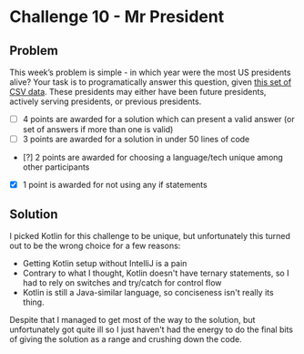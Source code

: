 # Challenge 10 - Mr President

## Problem
This week’s problem is simple - in which year were the most US presidents alive? Your task is to programatically answer this question, given [this set of CSV data](https://pastebin.com/UdKNjTmz). These presidents may either have been future presidents, actively serving presidents, or previous presidents.

* [ ] 4 points are awarded for a solution which can present a valid answer (or set of answers if more than one is valid)
* [ ] 3 points are awarded for a solution in under 50 lines of code
* [?] 2 points are awarded for choosing a language/tech unique among other participants
* [x] 1 point is awarded for not using any if statements

## Solution
I picked Kotlin for this challenge to be unique, but unfortunately this turned out to be the wrong choice for a few reasons:
* Getting Kotlin setup without IntelliJ is a pain
* Contrary to what I thought, Kotlin doesn't have ternary statements, so I had to rely on switches and try/catch for control flow
* Kotlin is still a Java-similar language, so conciseness isn't really its thing.

Despite that I managed to get most of the way to the solution, but unfortunately got quite ill so I just haven't had the energy to do the final bits of giving the solution as a range and crushing down the code.
